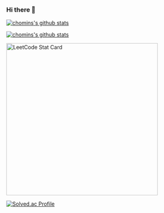 ### Hi there 👋

[![chomins's github stats](https://github-readme-stats.vercel.app/api?username=chomins)](https://github.com/anuraghazra/github-readme-stats)


[![chomins's github stats](https://github-readme-stats.vercel.app/api/top-langs/?username=chomins&langs_count=8)](https://github.com/anuraghazra/github-readme-stats)

<a href="https://github.com/KnlnKS/leetcode-stats">
  <img alt="LeetCode Stat Card" src="https://apu5rh8gxk.execute-api.us-east-1.amazonaws.com/default/leetcode-stats?username=chomins" width="400"/>
</a>

[![Solved.ac Profile](http://mazassumnida.wtf/api/generate_badge?boj=cms4317)](https://solved.ac/cms4317)

<!--
**chomins/chomins** is a ✨ _special_ ✨ repository because its `README.md` (this file) appears on your GitHub profile.

Here are some ideas to get you started:

- 🔭 I’m currently working on ...
- 🌱 I’m currently learning ...
- 👯 I’m looking to collaborate on ...
- 🤔 I’m looking for help with ...
- 💬 Ask me about ...
- 📫 How to reach me: ...
- 😄 Pronouns: ...
- ⚡ Fun fact: ...
-->
